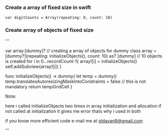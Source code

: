### Create a array of fixed size in swift

```
var digitCounts = Array(repeating: 0, count: 10)
```

### Create array of objects of fixed size

'''

var array:[dummy]?                                                              // creating a array of objects for dummy class
array = [dummy?](repeating: initializeObjects(), count: 10) as? [dummy]         // 10 objects is created
for i in 0...recordCount-1{
    array![i] = initializeObjects()
    self.addSubview(array![i])
}

func initializeObjects() -> dummy{
        let temp = dummy()
        temp.translatesAutoresizingMaskIntoConstraints = false                // this is not mandatory 
        return tempGridCell
}

Note:

here i called initializeObjects two times in array initialization and allocation if not called at initialization it gives me error 
thats why i used in both 

if you know more efficient code e-mail me at gldayan8@gmail.com

'''
